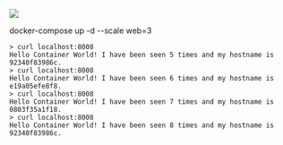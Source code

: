 ![](https://pek3b.qingstor.com/hexo-blog/hexo-blog/20201105115446.png)

docker-compose up -d --scale web=3
```shell
> curl localhost:8008
Hello Container World! I have been seen 5 times and my hostname is 92340f83986c.
> curl localhost:8008
Hello Container World! I have been seen 6 times and my hostname is e19a05efe8f8.
> curl localhost:8008
Hello Container World! I have been seen 7 times and my hostname is 0803f35a1f18.
> curl localhost:8008
Hello Container World! I have been seen 8 times and my hostname is 92340f83986c.
```